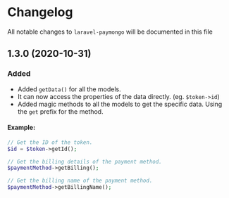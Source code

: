 # Changelog

All notable changes to `laravel-paymongo` will be documented in this file

## 1.3.0 (2020-10-31)

### Added

-   Added `getData()` for all the models.
-   It can now access the properties of the data directly. (eg. `$token->id`)
-   Added magic methods to all the models to get the specific data. Using the `get` prefix for the method.

#### Example:

```php
// Get the ID of the token.
$id = $token->getId();

// Get the billing details of the payment method.
$paymentMethod->getBilling();

// Get the billing name of the payment method.
$paymentMethod->getBillingName();
```
